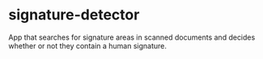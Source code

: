 # signature-detector
App that searches for signature areas in scanned documents and decides whether or not they contain a human signature.
